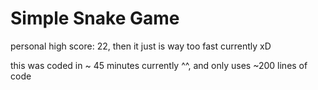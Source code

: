 # Simple Snake Game

personal high score: 22, then it just is way too fast currently xD

this was coded in ~ 45 minutes currently ^^, and only uses ~200 lines of code
